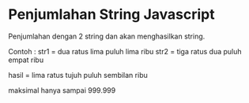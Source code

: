# Penjumlahan String Javascript

Penjumlahan dengan 2 string dan akan menghasilkan string.

Contoh :
str1 = dua ratus lima puluh lima ribu
str2 = tiga ratus dua puluh empat ribu

hasil = lima ratus tujuh puluh sembilan ribu

maksimal hanya sampai 999.999
